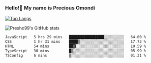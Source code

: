 ### Hello!👋 My name is Precious Omondi 

[![Top Langs](https://github-readme-stats.vercel.app/api/top-langs/?username=Presho99&langs_count=8&theme=dark)](https://github.com/Presho99/github-readme-stats)

![Presho99's GitHub stats](https://github-readme-stats.vercel.app/api?username=Presho99&show_icons=true&theme=dark)

<!--START_SECTION:waka-->

```txt
JavaScript   5 hrs 29 mins   ████████████████░░░░░░░░░   64.00 %
CSS          1 hr 31 mins    ████▒░░░░░░░░░░░░░░░░░░░░   17.73 %
HTML         54 mins         ██▓░░░░░░░░░░░░░░░░░░░░░░   10.59 %
TypeScript   30 mins         █▒░░░░░░░░░░░░░░░░░░░░░░░   05.99 %
TSConfig     6 mins          ▒░░░░░░░░░░░░░░░░░░░░░░░░   01.31 %
```

<!--END_SECTION:waka-->

